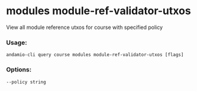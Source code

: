 # modules module-ref-validator-utxos
View all module reference utxos for course with specified policy

### Usage:
```
andamio-cli query course modules module-ref-validator-utxos [flags]

```

### Options:
```
--policy string
```


